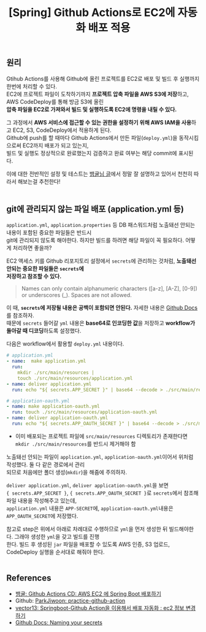 ﻿---
toc: true
title:  "[Spring] Github Actions로 EC2에 자동화 배포 적용"
last_modified_at:   2023-07-28
categories : Project
excerpt: ""
image: ""
sitemap :
  changefreq : weekly
  priority : 1.0
use_math: true
published: true
---

## 원리
Gtihub Actions를 사용해 Github에 올린 프로젝트를 EC2로 배포 및 빌드 후 실행까지 한번에 처리할 수 있다.<br>
EC2에 프로젝트 파일이 도착하기까지 **프로젝트 압축 파일을 AWS S3에 저장**하고, AWS CodeDeploy를 통해 방금 S3에 올린<br>
**압축 파일을 EC2로 가져와서 빌드 및 실행하도록 EC2에 명령을 내릴 수 있다.**<br>

그 과정에서 **AWS 서비스에 접근할 수 있는 권한을 설정하기 위해 AWS IAM을 사용**하고 EC2, S3, CodeDeploy에서 적용하게 된다.<br>
Github에 push를 할 때마다 Github Actions에서 만든 파일(`deploy.yml`)을 동작시킴으로써 EC2까지 배포가 되고 있는지,<br>
빌드 및 실행도 정상적으로 완료했는지 검증하고 완료 여부는 해당 commit에 표시된다.<br>

이에 대한 전반적인 설정 및 테스트는 [뱀귤님 글](https://bcp0109.tistory.com/363)에서 정말 잘 설명하고 있어서 천천히 따라서 해보는걸 추천한다!<br>
<br>

## git에 관리되지 않는 파일 배포 (application.yml 등)
`application.yml`, `application.properties` 등 DB 패스워드처럼 노출돼선 안되는 내용이 포함된 중요한 파일들은 반드시<br>
git에 관리되지 않도록 해야한다. 하지만 빌드를 하려면 해당 파일이 꼭 필요하다. 어떻게 처리하면 좋을까?<br>

EC2 액세스 키를 Github 리포지토리 설정에서 `secrets`에 관리하는 것처럼, **노출돼선 안되는 중요한 파일들은 `secrets`에**<br>
**저장하고 참조할 수 있다.**<br>

> Names can only contain alphanumeric characters ([a-z], [A-Z], [0-9]) or underscores (_).
Spaces are not allowed.

이 때, **`secrets`에 저장될 내용은 공백이 포함되면 안된다.** 자세한 내용은 [Github Docs](https://docs.github.com/ko/actions/security-guides/encrypted-secrets#naming-your-secrets)를 참조하자.<br>
때문에 `secrets` 들어갈 `yml` 내용은 **base64로 인코딩한 값**을 저장하고 **workflow가 돌아갈 때 디코딩**하도록 설정했다.<br>

다음은 workflow에서 활용할 `deploy.yml` 내용이다.<br>
```yml
# application.yml
- name:  make application.yml
  run:
    mkdir ./src/main/resources |
    touch ./src/main/resources/application.yml
- name: deliver application.yml
  run: echo "${ secrets.APP_SECRET }" | base64 --decode > ./src/main/resources/application.yml

# application-oauth.yml
- name: make application-oauth.yml
  run: touch ./src/main/resources/application-oauth.yml
- name: deliver application-oauth.yml
  run: echo "${ secrets.APP_OAUTH_SECRET }" | base64 --decode > ./src/main/resources/application-oauth.yml
```
- 이미 배포되는 프로젝트 파일에 `src/main/resources` 디렉토리가 존재한다면
`mkdir ./src/main/resources`를 반드시 제거해야 함

노출돼선 안되는 파일이 `application.yml`, `application-oauth.yml`이어서 위처럼 작성했다. 둘 다 같은 경로에서 관리<br>
되므로 처음에만 폴더 생성(`mkdir`)을 해줌에 주의하자.<br>

`deliver application.yml`, `deliver application-oauth.yml`을 보면<br>
`{ secrets.APP_SECRET }`, `{ secrets.APP_OAUTH_SECRET }`로 `secrets`에서 참조해 파일 내용을 작성해주고 있는데,<br>
`application.yml` 내용은 `APP-SECRET`에, `application-oauth.yml`내용은 `APP_OAUTH_SECRET`에 저장했다.<br>

참고로 step은 위에서 아래로 차례대로 수행하므로 `yml`을 먼저 생성한 뒤 빌드해야한다. 그래야 생성한 `yml`을 갖고 빌드를 진행<br>
한다. 빌드 후 생성된 `jar` 파일을 배포할 수 있도록 AWS 인증, S3 업로드, CodeDeploy 실행을 순서대로 해줘야 한다.<br>
<br>

## References
- [뱀귤: Github Actions CD: AWS EC2 에 Spring Boot 배포하기](https://bcp0109.tistory.com/363)
- Github: [ParkJiwoon: practice-github-action](https://github.com/ParkJiwoon/practice-github-action)
- [vector13: Springboot-Github Action을 이용해서 배포 자동화 : ec2 정보 변경하기](https://velog.io/@vector13/Springboot-Github-Action을-이용해서-배포-자동화-ec2-정보-변경하기)
- [Github Docs: Naming your secrets](https://docs.github.com/ko/actions/security-guides/encrypted-secrets#naming-your-secrets)